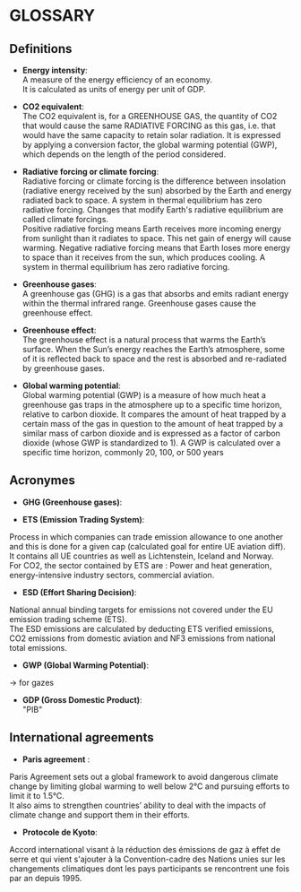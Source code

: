 # GLOSSARY

## Definitions
- __Energy intensity__:  
A measure of the energy efficiency of an economy.  
It is calculated as units of energy per unit of GDP.

- __CO2 equivalent__:  
The CO2 equivalent is, for a GREENHOUSE GAS, the quantity of CO2 that would cause the same RADIATIVE FORCING as this gas,
i.e. that would have the same capacity to retain solar radiation. It is expressed by applying a conversion factor, the global warming potential (GWP), which depends on the length of the period considered.

- __Radiative forcing or climate forcing__:  
Radiative forcing or climate forcing is the difference between insolation (radiative energy received by the sun) absorbed by the Earth and energy radiated back to space. A system in thermal equilibrium has zero radiative forcing. Changes that modify Earth's radiative equilibrium
are called climate forcings.  
Positive radiative forcing means Earth receives more incoming energy from sunlight than it radiates to space. This net gain of energy will cause warming.
Negative radiative forcing means that Earth loses more energy to space than it receives from the sun, which produces cooling.
A system in thermal equilibrium has zero radiative forcing.

- __Greenhouse gases__:  
A greenhouse gas (GHG) is a gas that absorbs and emits radiant energy within the thermal infrared range.
Greenhouse gases cause the greenhouse effect.

- __Greenhouse effect__:  
The greenhouse effect is a natural process that warms the Earth’s surface. When the Sun’s energy reaches the Earth’s atmosphere,
some of it is reflected back to space and the rest is absorbed and re-radiated by greenhouse gases.


- __Global warming potential__:  
Global warming potential (GWP) is a measure of how much heat a greenhouse gas traps in the atmosphere up to a specific
time horizon, relative to carbon dioxide. It compares the amount of heat trapped by a certain mass of the gas in question to the amount of heat trapped by a similar mass of carbon dioxide and is expressed as a factor of carbon dioxide (whose GWP is standardized to 1).
A GWP is calculated over a specific time horizon, commonly 20, 100, or 500 years

## Acronymes

- __GHG (Greenhouse gases)__:  

- __ETS (Emission Trading System)__:  

Process in which companies can trade emission allowance to one another and this is done for a given cap (calculated goal for entire UE aviation diff).
It contains all UE countries as well as Lichtenstein, Iceland and Norway.  
For CO2, the sector contained by ETS are : Power and heat generation, energy-intensive industry sectors,
commercial aviation.

- __ESD (Effort Sharing Decision)__:  

National annual binding targets for emissions not covered under the EU emission trading scheme (ETS).  
The ESD emissions are calculated by deducting ETS verified emissions, CO2 emissions from
domestic aviation and NF3 emissions from national total emissions.

- __GWP (Global Warming Potential)__:  

 -> for gazes

- __GDP (Gross Domestic Product)__:  
"PIB"

 ## International agreements
 - __Paris agreement__ :  

Paris Agreement sets out a global framework to avoid dangerous climate change by
limiting global warming to well below 2°C and pursuing efforts to limit it to 1.5°C.  
It also aims to strengthen countries’ ability to deal with the impacts of climate change and support them in their efforts.
 
 - __Protocole de Kyoto__:
 
 Accord international visant à la réduction des émissions de gaz à effet de serre et qui vient s'ajouter à la Convention-cadre
 des Nations unies sur les changements climatiques dont les pays participants se rencontrent une fois par an depuis 1995.
